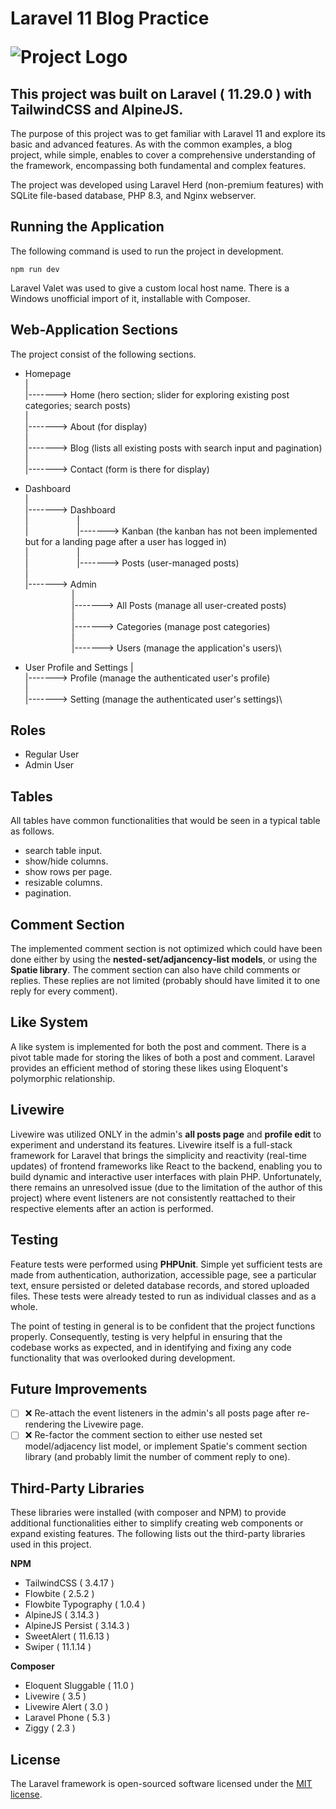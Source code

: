 <h1 style="dislay=flex;">Laravel 11 Blog Practice 

<span>
    
![Project Logo](https://img.icons8.com/?size=35&id=umvn6ZS3pZAj&format=png&color=000000)

</span>
</h1>

## This project was built on Laravel ( 11.29.0 ) with TailwindCSS and AlpineJS.

The purpose of this project was to get familiar with Laravel 11 and explore its basic and advanced features. As with the common examples, a blog project, while simple, enables to cover a comprehensive understanding of the framework, encompassing both fundamental and complex features.

The project was developed using Laravel Herd (non-premium features) with SQLite file-based database, PHP 8.3, and Nginx webserver.


## Running the Application

The following command is used to run the project in development.

```
npm run dev
```

Laravel Valet was used to give a custom local host name. There is a Windows unofficial import of it, installable with Composer.

## Web-Application Sections

The project consist of the following sections.

* Homepage\
  |\
  |-------> Home (hero section; slider for exploring existing post categories; search posts)\
  |\
  |-------> About (for display)\
  |\
  |-------> Blog (lists all existing posts with search input and pagination)\
  |\
  |-------> Contact (form is there for display)
  
* Dashboard\
  |\
  |-------> Dashboard\
  |           &emsp;&emsp;&emsp;&emsp;&emsp; |\
  |           &emsp;&emsp;&emsp;&emsp;&emsp; |-------> Kanban (the kanban has not been implemented but for a landing page after a user has logged in)\
  |           &emsp;&emsp;&emsp;&emsp;&emsp; |\
  |           &emsp;&emsp;&emsp;&emsp;&emsp; |-------> Posts (user-managed posts)\
  |\
  |-------> Admin\
             &emsp;&emsp;&emsp;&emsp;&emsp; |\
             &emsp;&emsp;&emsp;&emsp;&emsp; |-------> All Posts (manage all user-created posts)\
             &emsp;&emsp;&emsp;&emsp;&emsp; |\
             &emsp;&emsp;&emsp;&emsp;&emsp; |-------> Categories (manage post categories)\
             &emsp;&emsp;&emsp;&emsp;&emsp; |\
             &emsp;&emsp;&emsp;&emsp;&emsp; |-------> Users (manage the application's users)\
* User Profile and Settings
  |\
  |-------> Profile (manage the authenticated user's profile)\
  |\
  |-------> Setting (manage the authenticated user's settings)\

## Roles

* Regular User
* Admin User

## Tables

All tables have common functionalities that would be seen in a typical table as follows.

* search table input.
* show/hide columns.
* show rows per page.
* resizable columns.
* pagination.

## Comment Section

The implemented comment section is not optimized which could have been done either by using the __nested-set/adjancency-list models__, or using the __Spatie library__. The comment section can also have child comments or replies. These replies are not limited (probably should have limited it to one reply for every comment).

## Like System

A like system is implemented for both the post and comment. There is a pivot table made for storing the likes of both a post and comment. Laravel provides an efficient method of storing these likes using Eloquent's polymorphic relationship.

## Livewire

Livewire was utilized ONLY in the admin's __all posts page__ and __profile edit__ to experiment and understand its features. Livewire itself is a full-stack framework for Laravel that brings the simplicity and reactivity (real-time updates) of frontend frameworks like React to the backend, enabling you to build dynamic and interactive user interfaces with plain PHP. Unfortunately, there remains an unresolved issue (due to the limitation of the author of this project) where event listeners are not consistently reattached to their respective elements after an action is performed.

## Testing

Feature tests were performed using __PHPUnit__. Simple yet sufficient tests are made from authentication, authorization, accessible page, see a particular text, ensure persisted or deleted database records, and stored uploaded files. These tests were already tested to run as individual classes and as a whole.

The point of testing in general is to be confident that the project functions properly. Consequently, testing is very helpful in ensuring that the codebase works as expected, and in identifying and fixing any code functionality that was overlooked during development.

## Future Improvements

- [ ] :x: Re-attach the event listeners in the admin's all posts page after re-rendering the Livewire page.
- [ ] :x: Re-factor the comment section to either use nested set model/adjacency list model, or implement Spatie's comment section library (and probably limit the number of comment reply to one).

## Third-Party Libraries

These libraries were installed (with composer and NPM) to provide additional functionalities either to simplify creating web components or expand existing features. The following lists out the third-party libraries used in this project.

__NPM__

* TailwindCSS ( 3.4.17 )
* Flowbite ( 2.5.2 )
* Flowbite Typography ( 1.0.4 )
* AlpineJS ( 3.14.3 )
* AlpineJS Persist ( 3.14.3 )
* SweetAlert ( 11.6.13 )
* Swiper ( 11.1.14 )

__Composer__

* Eloquent Sluggable ( 11.0 )
* Livewire ( 3.5 )
* Livewire Alert ( 3.0 )
* Laravel Phone ( 5.3 )
* Ziggy ( 2.3 )

## License

The Laravel framework is open-sourced software licensed under the [MIT license](https://opensource.org/licenses/MIT).
